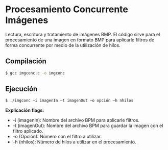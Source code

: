 # **Procesamiento Concurrente Imágenes**
Lectura, escritura y tratamiento de imágenes BMP. El código sirve para el procesamiento de una imagen en formato BMP para aplicarle filtros de forma concurrente por medio de la utilización de hilos.

## Compilación
```bash
$ gcc imgconc.c -o imgconc
```

## Ejecución 
```bash
$ ./imgconc –i imagenIn –t imagenOut –o opción –h nhilos
```

**Explicación flags:**
- -i (imagenIn): Nombre del archivo BPM para aplicarle filtros.
- -t (imagenOut): Nombre del archivo BPM para guardar la imagen con el filtro aplicado.
- -o (Opción): Número con el filtro a utilizar.
- -h (nhilos): Número de hilos a utilizar en el procesamiento.
